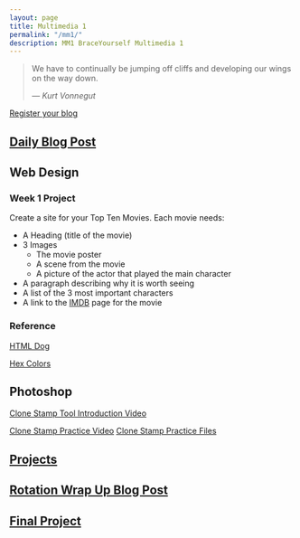 ```yaml
---
layout: page
title: Multimedia 1
permalink: "/mm1/"
description: MM1 BraceYourself Multimedia 1
---
```


> We have to continually be jumping off cliffs and developing our wings on the way down.
>
> &mdash; <cite>Kurt Vonnegut</cite>

[Register your blog](http://goo.gl/forms/VvWYAZiFnB)

## [Daily Blog Post](/mm1/daily-blog-post)

## Web Design

### Week 1 Project

Create a site for your Top Ten Movies. Each movie needs:

* A Heading (title of the movie)
* 3 Images 
  * The movie poster
  * A scene from the movie
  * A picture of the actor that played the main character
* A paragraph describing why it is worth seeing
* A list of the 3 most important characters
* A link to the [IMDB](http://www.imdb.com/) page for the movie

### Reference

[HTML Dog](http://www.htmldog.com/guides/html/)

[Hex Colors](http://www.color-hex.com/)



<!--## Premiere-->

<!-- [Faster, Fresher, More Exciting on Skillshare](http://skl.sh/2lkda9K) -->

<!--#### Free Resources

* [Videoblocks](https://www.videoblocks.com/authorize)
* [Audioblocks](https://www.audioblocks.com/authorize)
* [Youtube Music Library](http://www.youtube.com/audiolibrary/music)-->

<!--## Illustrator

Download the [course overview](https://drive.google.com/a/dcsdk12.org/file/d/0B2E_0TgQPuOYbkEzTFVheVA2Mjg/view?usp=sharing) and the [course project folder](https://drive.google.com/a/dcsdk12.org/file/d/0B2E_0TgQPuOYenBpek90UTZueWc/view?usp=sharing).-->

<!-- ### Watercolor Popsicle
[Video](https://www.youtube.com/watch?v=M7LHzwuEX-0)

[Textures](http://bit.ly/et-free-watercolor-textures)
-->

## Photoshop

[Clone Stamp Tool Introduction Video](https://www.youtube.com/watch?v=BChwzIslDJg)

[Clone Stamp Practice Video](https://www.youtube.com/watch?v=aflmzPenUII)
[Clone Stamp Practice Files](http://bit.ly/2o1Z1kL)

<!--## Photoshop
  
Sign up for [this free Udemy Photoshop Class](http://www.udemy.com/learn-adobe-photoshop-from-scratch). Pick one of these **2 paths**:

<div class="section" markdown="1">
  
<div class="section-title">I'm a Photoshop Newb</div>
<div class="section" markdown="1">
* Start on **Section 2: Lecture 4 -> Layers, Blending**
* Many videos have a **blue download link** for the files you will need
* Work through each lesson, practicing the skills along with the video
</div>
<hr>
<div class="section-title">I Already Know a Little Photoshop</div>
<div class="section" markdown="1">
* Start on **Section 4: Lecture 17 -> Work Flow - Advance**
* Many videos have a **blue download link** for the files you will need
* Choose further lessons based on your skill level and interest. Don't be afraid of going back to some of the earlier sections to refine/relearn some of the basic skills.
* Practice along with the videos
</div>

</div>-->

## [Projects](/mm1/projects)

## [Rotation Wrap Up Blog Post](/mm1/rotation-blog-post)

## [Final Project](/mm1/final)
